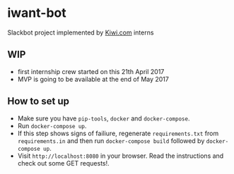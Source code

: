 # iwant-bot
Slackbot project implemented by [Kiwi.com](Kiwi.com) interns

## WIP
- first internship crew started on this 21th April 2017
- MVP is going to be available at the end of May 2017

## How to set up

* Make sure you have `pip-tools`, `docker` and `docker-compose`.
* Run `docker-compose up`.
* If this step shows signs of failiure, regenerate `requirements.txt` from `requirements.in` and then run `docker-compose build` followed by `docker-compose up`.
* Visit `http://localhost:8080` in your browser. Read the instructions and check out some GET requests!.
